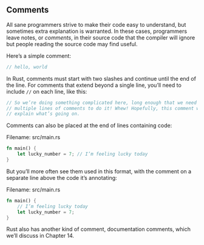 ## Comments

All sane programmers strive to make their code easy to understand, but
sometimes extra explanation is warranted.
In these cases, programmers leave notes, or
*comments*, in their source code that the compiler will ignore but people
reading the source code may find useful.

Here’s a simple comment:

```rust
// hello, world
```

In Rust, comments must start with two slashes and continue until the end of the
line. For comments that extend beyond a single line, you’ll need to include
`//` on each line, like this:

```rust
// So we’re doing something complicated here, long enough that we need
// multiple lines of comments to do it! Whew! Hopefully, this comment will
// explain what’s going on.
```

Comments can also be placed at the end of lines containing code:

<span class="filename">Filename: src/main.rs</span>

```rust
fn main() {
    let lucky_number = 7; // I’m feeling lucky today
}
```

But you’ll more often see them used in this format, with the comment on a
separate line above the code it’s annotating:

<span class="filename">Filename: src/main.rs</span>

```rust
fn main() {
    // I’m feeling lucky today
    let lucky_number = 7;
}
```

Rust also has another kind of comment, documentation comments, which we’ll
discuss in Chapter 14.
